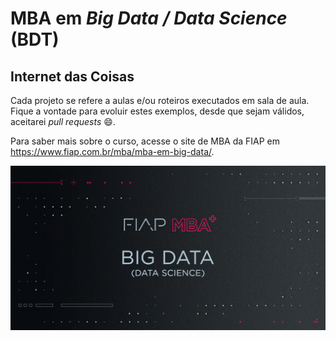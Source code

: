 # MBA em *Big Data / Data Science* (BDT)

## Internet das Coisas

Cada projeto se refere a aulas e/ou roteiros executados em sala de aula.
Fique a vontade para evoluir estes exemplos, desde que sejam válidos, aceitarei *pull requests* :smile:.

Para saber mais sobre o curso, acesse o site de MBA da FIAP em https://www.fiap.com.br/mba/mba-em-big-data/.

![FIAP MBA](../img/big-data.png)
